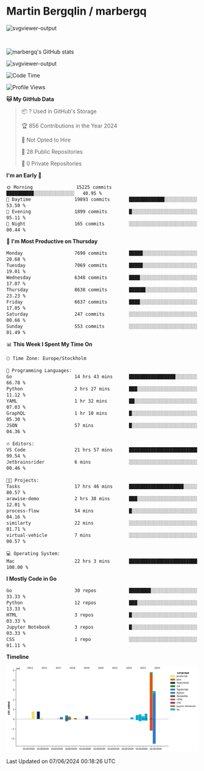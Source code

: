 # Martin Bergqlin / marbergq

![svgviewer-output](https://user-images.githubusercontent.com/2405410/206014777-22d41ecb-c24f-421d-b7d9-bba2cb5bb0de.svg)

<br>

<!--- [![Martin's Week](https://github-readme-stats.vercel.app/api/wakatime?username=marbergq&theme=dark)](https://github.com/anuraghazra/github-readme-stats) -->

![marbergq's GitHub stats](https://github-readme-stats.vercel.app/api?username=marbergq&count_private=true&show_icons=true)

![svgviewer-output](https://wakatime.com/badge/user/3f0a2069-6683-4e19-9a4a-7d21ea815067.svg)

<!--START_SECTION:waka-->
![Code Time](http://img.shields.io/badge/Code%20Time-4%2C124%20hrs%2032%20mins-blue)

![Profile Views](http://img.shields.io/badge/Profile%20Views-0-blue)

**🐱 My GitHub Data** 

> 📦 ? Used in GitHub's Storage 
 > 
> 🏆 856 Contributions in the Year 2024
 > 
> 🚫 Not Opted to Hire
 > 
> 📜 28 Public Repositories 
 > 
> 🔑 0 Private Repositories 
 > 
**I'm an Early 🐤** 

```text
🌞 Morning                15225 commits       ██████████░░░░░░░░░░░░░░░   40.95 % 
🌆 Daytime                19893 commits       █████████████░░░░░░░░░░░░   53.50 % 
🌃 Evening                1899 commits        █░░░░░░░░░░░░░░░░░░░░░░░░   05.11 % 
🌙 Night                  165 commits         ░░░░░░░░░░░░░░░░░░░░░░░░░   00.44 % 
```
📅 **I'm Most Productive on Thursday** 

```text
Monday                   7690 commits        █████░░░░░░░░░░░░░░░░░░░░   20.68 % 
Tuesday                  7069 commits        █████░░░░░░░░░░░░░░░░░░░░   19.01 % 
Wednesday                6348 commits        ████░░░░░░░░░░░░░░░░░░░░░   17.07 % 
Thursday                 8638 commits        ██████░░░░░░░░░░░░░░░░░░░   23.23 % 
Friday                   6637 commits        ████░░░░░░░░░░░░░░░░░░░░░   17.85 % 
Saturday                 247 commits         ░░░░░░░░░░░░░░░░░░░░░░░░░   00.66 % 
Sunday                   553 commits         ░░░░░░░░░░░░░░░░░░░░░░░░░   01.49 % 
```


📊 **This Week I Spent My Time On** 

```text
🕑︎ Time Zone: Europe/Stockholm

💬 Programming Languages: 
Go                       14 hrs 43 mins      █████████████████░░░░░░░░   66.78 % 
Python                   2 hrs 27 mins       ███░░░░░░░░░░░░░░░░░░░░░░   11.12 % 
YAML                     1 hr 32 mins        ██░░░░░░░░░░░░░░░░░░░░░░░   07.03 % 
GraphQL                  1 hr 10 mins        █░░░░░░░░░░░░░░░░░░░░░░░░   05.30 % 
JSON                     57 mins             █░░░░░░░░░░░░░░░░░░░░░░░░   04.36 % 

🔥 Editors: 
VS Code                  21 hrs 57 mins      █████████████████████████   99.54 % 
Jetbrainsrider           6 mins              ░░░░░░░░░░░░░░░░░░░░░░░░░   00.46 % 

🐱‍💻 Projects: 
Tasks                    17 hrs 46 mins      ████████████████████░░░░░   80.57 % 
arawise-demo             2 hrs 38 mins       ███░░░░░░░░░░░░░░░░░░░░░░   12.01 % 
process-flow             54 mins             █░░░░░░░░░░░░░░░░░░░░░░░░   04.16 % 
similarty                22 mins             ░░░░░░░░░░░░░░░░░░░░░░░░░   01.71 % 
virtual-vehicle          7 mins              ░░░░░░░░░░░░░░░░░░░░░░░░░   00.57 % 

💻 Operating System: 
Mac                      22 hrs 3 mins       █████████████████████████   100.00 % 
```

**I Mostly Code in Go** 

```text
Go                       30 repos            ████████░░░░░░░░░░░░░░░░░   33.33 % 
Python                   12 repos            ███░░░░░░░░░░░░░░░░░░░░░░   13.33 % 
HTML                     3 repos             █░░░░░░░░░░░░░░░░░░░░░░░░   03.33 % 
Jupyter Notebook         3 repos             █░░░░░░░░░░░░░░░░░░░░░░░░   03.33 % 
CSS                      1 repo              ░░░░░░░░░░░░░░░░░░░░░░░░░   01.11 % 
```



**Timeline**

![Lines of Code chart](https://raw.githubusercontent.com/marbergq/marbergq/main/assets/bar_graph.png)


 Last Updated on 07/06/2024 00:18:26 UTC
<!--END_SECTION:waka-->
